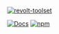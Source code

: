 [![revolt-toolset](https://raw.githubusercontent.com/Revolt-Unofficial-Clients/revolt-toolset/f676371ffe8e576206950dc305f95379cd50fce9/toolset-header.png)](#)

[![Docs](https://img.shields.io/badge/-Documentation-ff4654?style=flat-square)](https://toolset.itsmeow.cat) [![npm](https://img.shields.io/npm/dt/revolt-toolset?label=Downloads&style=flat-square&color=ff4654)](https://www.npmjs.com/package/revolt-toolset)
